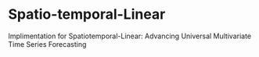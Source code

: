 # Spatio-temporal-Linear
Implimentation for Spatiotemporal-Linear: Advancing Universal Multivariate Time Series Forecasting
